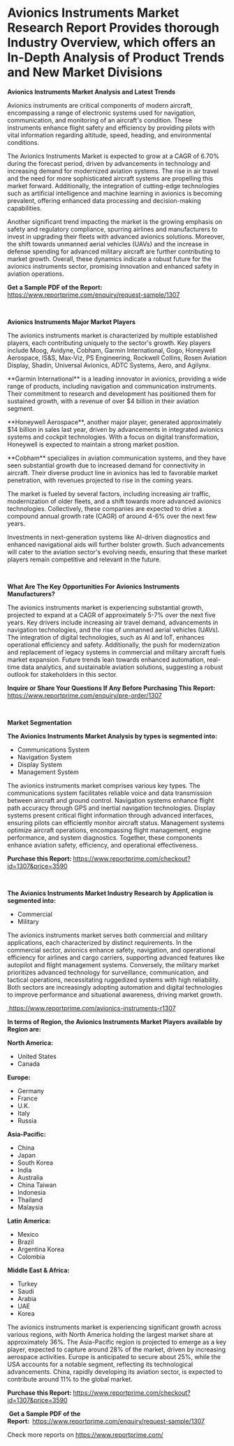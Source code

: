 <p><h1>Avionics Instruments Market Research Report Provides thorough Industry Overview, which offers an In-Depth Analysis of Product Trends and New Market Divisions</h1></p><p><strong>Avionics Instruments Market Analysis and Latest Trends</strong></p>
<p><p>Avionics instruments are critical components of modern aircraft, encompassing a range of electronic systems used for navigation, communication, and monitoring of an aircraft's condition. These instruments enhance flight safety and efficiency by providing pilots with vital information regarding altitude, speed, heading, and environmental conditions.</p><p>The Avionics Instruments Market is expected to grow at a CAGR of 6.70% during the forecast period, driven by advancements in technology and increasing demand for modernized aviation systems. The rise in air travel and the need for more sophisticated aircraft systems are propelling this market forward. Additionally, the integration of cutting-edge technologies such as artificial intelligence and machine learning in avionics is becoming prevalent, offering enhanced data processing and decision-making capabilities.</p><p>Another significant trend impacting the market is the growing emphasis on safety and regulatory compliance, spurring airlines and manufacturers to invest in upgrading their fleets with advanced avionics solutions. Moreover, the shift towards unmanned aerial vehicles (UAVs) and the increase in defense spending for advanced military aircraft are further contributing to market growth. Overall, these dynamics indicate a robust future for the avionics instruments sector, promising innovation and enhanced safety in aviation operations.</p></p>
<p><strong>Get a Sample PDF of the Report:&nbsp;</strong> <a href="https://www.reportprime.com/enquiry/request-sample/1307?utm_campaign=3498&utm_medium=2&utm_source=Github&utm_content=ia&utm_term=18032025&utm_id=avionics-instruments">https://www.reportprime.com/enquiry/request-sample/1307</a></p>
<p>&nbsp;</p>
<p><strong>Avionics Instruments Major Market Players</strong></p>
<p><p>The avionics instruments market is characterized by multiple established players, each contributing uniquely to the sector's growth. Key players include Moog, Avidyne, Cobham, Garmin International, Gogo, Honeywell Aerospace, IS&S, Max-Viz, PS Engineering, Rockwell Collins, Rosen Aviation Display, Shadin, Universal Avionics, ADTC Systems, Aero, and Agilynx.</p><p>**Garmin International** is a leading innovator in avionics, providing a wide range of products, including navigation and communication instruments. Their commitment to research and development has positioned them for sustained growth, with a revenue of over $4 billion in their aviation segment. </p><p>**Honeywell Aerospace**, another major player, generated approximately $14 billion in sales last year, driven by advancements in integrated avionics systems and cockpit technologies. With a focus on digital transformation, Honeywell is expected to maintain a strong market position.</p><p>**Cobham** specializes in aviation communication systems, and they have seen substantial growth due to increased demand for connectivity in aircraft. Their diverse product line in avionics has led to favorable market penetration, with revenues projected to rise in the coming years.</p><p>The market is fueled by several factors, including increasing air traffic, modernization of older fleets, and a shift towards more advanced avionics technologies. Collectively, these companies are expected to drive a compound annual growth rate (CAGR) of around 4-6% over the next few years. </p><p>Investments in next-generation systems like AI-driven diagnostics and enhanced navigational aids will further bolster growth. Such advancements will cater to the aviation sector's evolving needs, ensuring that these market players remain competitive and relevant in the future.</p></p>
<p>&nbsp;</p>
<p><strong>What Are The Key Opportunities For Avionics Instruments Manufacturers?</strong></p>
<p><p>The avionics instruments market is experiencing substantial growth, projected to expand at a CAGR of approximately 5-7% over the next five years. Key drivers include increasing air travel demand, advancements in navigation technologies, and the rise of unmanned aerial vehicles (UAVs). The integration of digital technologies, such as AI and IoT, enhances operational efficiency and safety. Additionally, the push for modernization and replacement of legacy systems in commercial and military aircraft fuels market expansion. Future trends lean towards enhanced automation, real-time data analytics, and sustainable aviation solutions, suggesting a robust outlook for stakeholders in this sector.</p></p>
<p><strong>Inquire or Share Your Questions If Any Before Purchasing This Report:</strong> <a href="https://www.reportprime.com/enquiry/pre-order/1307?utm_campaign=3498&utm_medium=2&utm_source=Github&utm_content=ia&utm_term=18032025&utm_id=avionics-instruments">https://www.reportprime.com/enquiry/pre-order/1307</a></p>
<p>&nbsp;</p>
<p><strong>Market Segmentation</strong></p>
<p><strong>The Avionics Instruments Market Analysis by types is segmented into:</strong></p>
<p><ul><li>Communications System</li><li>Navigation System</li><li>Display System</li><li>Management System</li></ul></p>
<p><p>The avionics instruments market comprises various key types. The communications system facilitates reliable voice and data transmission between aircraft and ground control. Navigation systems enhance flight path accuracy through GPS and inertial navigation technologies. Display systems present critical flight information through advanced interfaces, ensuring pilots can efficiently monitor aircraft status. Management systems optimize aircraft operations, encompassing flight management, engine performance, and system diagnostics. Together, these components enhance aviation safety, efficiency, and operational effectiveness.</p></p>
<p><strong>Purchase this Report:&nbsp;</strong><a href="https://www.reportprime.com/checkout?id=1307&price=3590&utm_campaign=3498&utm_medium=2&utm_source=Github&utm_content=ia&utm_term=18032025&utm_id=avionics-instruments">https://www.reportprime.com/checkout?id=1307&price=3590</a></p>
<p>&nbsp;</p>
<p><strong>The Avionics Instruments Market Industry Research by Application is segmented into:</strong></p>
<p><ul><li>Commercial</li><li>Military</li></ul></p>
<p><p>The avionics instruments market serves both commercial and military applications, each characterized by distinct requirements. In the commercial sector, avionics enhance safety, navigation, and operational efficiency for airlines and cargo carriers, supporting advanced features like autopilot and flight management systems. Conversely, the military market prioritizes advanced technology for surveillance, communication, and tactical operations, necessitating ruggedized systems with high reliability. Both sectors are increasingly adopting automation and digital technologies to improve performance and situational awareness, driving market growth.</p></p>
<p><a href="https://www.reportprime.com/avionics-instruments-r1307?utm_campaign=3498&utm_medium=2&utm_source=Github&utm_content=ia&utm_term=18032025&utm_id=avionics-instruments">&nbsp;https://www.reportprime.com/avionics-instruments-r1307</a></p>
<p><strong>In terms of Region, the Avionics Instruments Market Players available by Region are:</strong></p>
<p>
    <p> <strong> North America: </strong>
        <ul>
            <li>United States</li>
            <li>Canada</li>
        </ul>
        </p> 
    <p> <strong> Europe: </strong>
        <ul>
            <li>Germany</li>
            <li>France</li>
            <li>U.K.</li>
            <li>Italy</li>
            <li>Russia</li>
        </ul>
        </p> 
    <p> <strong> Asia-Pacific: </strong>
        <ul>
            <li>China</li>
            <li>Japan</li>
            <li>South Korea</li>
            <li>India</li>
            <li>Australia</li>
            <li>China Taiwan</li>
            <li>Indonesia</li>
            <li>Thailand</li>
            <li>Malaysia</li>
        </ul>
        </p> 
    <p> <strong> Latin America: </strong>
        <ul>
            <li>Mexico</li>
            <li>Brazil</li>
            <li>Argentina Korea</li>
            <li>Colombia</li>
        </ul>
        </p> 
    <p> <strong> Middle East & Africa: </strong>
        <ul>
            <li>Turkey</li>
            <li>Saudi</li>
            <li>Arabia</li>
            <li>UAE</li>
            <li>Korea</li>
        </ul>
    </p>
    </p>
<p><p>The avionics instruments market is experiencing significant growth across various regions, with North America holding the largest market share at approximately 36%. The Asia-Pacific region is projected to emerge as a key player, expected to capture around 28% of the market, driven by increasing aerospace activities. Europe is anticipated to secure about 25%, while the USA accounts for a notable segment, reflecting its technological advancements. China, rapidly developing its aviation sector, is expected to contribute around 11% to the global market.</p></p>
<p><strong>Purchase this Report: </strong><a href="https://www.reportprime.com/checkout?id=1307&price=3590&utm_campaign=3498&utm_medium=2&utm_source=Github&utm_content=ia&utm_term=18032025&utm_id=avionics-instruments">https://www.reportprime.com/checkout?id=1307&price=3590</a></p>
<p>&nbsp;<strong>Get a Sample PDF of the Report:&nbsp;&nbsp;</strong><a href="https://www.reportprime.com/enquiry/request-sample/1307?utm_campaign=3498&utm_medium=2&utm_source=Github&utm_content=ia&utm_term=18032025&utm_id=avionics-instruments">https://www.reportprime.com/enquiry/request-sample/1307</a></p>
<p><strong></strong></p>
<p>Check more reports on <a href="https://www.reportprime.com/?utm_campaign=3498&utm_medium=2&utm_source=Github&utm_content=ia&utm_term=18032025&utm_id=avionics-instruments">https://www.reportprime.com/</a></p>